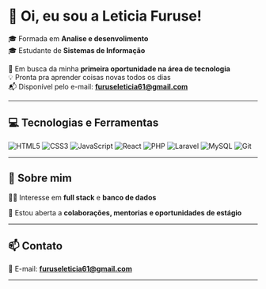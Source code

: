 # 👋 Oi, eu sou a Leticia Furuse!

🎓 Formada em **Analise e desenvolimento**  
🎓 Estudante de **Sistemas de Informação**  

🚀 Em busca da minha **primeira oportunidade na área de tecnologia**  
💡 Pronta pra aprender coisas novas todos os dias  
📬 Disponível pelo e-mail: **furuseleticia61@gmail.com**

---

## 💻 Tecnologias e Ferramentas

![HTML5](https://img.shields.io/badge/-HTML5-E34F26?style=for-the-badge&logo=html5&logoColor=ffffff)
![CSS3](https://img.shields.io/badge/-CSS3-1572B6?style=for-the-badge&logo=css3&logoColor=ffffff)
![JavaScript](https://img.shields.io/badge/-JavaScript-F7DF1E?style=for-the-badge&logo=javascript&logoColor=000000)
![React](https://img.shields.io/badge/-React-61DAFB?style=for-the-badge&logo=react&logoColor=000000)
![PHP](https://img.shields.io/badge/-PHP-777BB4?style=for-the-badge&logo=php&logoColor=ffffff)
![Laravel](https://img.shields.io/badge/-Laravel-F55247?style=for-the-badge&logo=laravel&logoColor=ffffff)
![MySQL](https://img.shields.io/badge/-MySQL-00758F?style=for-the-badge&logo=mysql&logoColor=ffffff)
![Git](https://img.shields.io/badge/-Git-F05032?style=for-the-badge&logo=git&logoColor=ffffff)

---

## 📌 Sobre mim

👩‍💻 Interesse em **full stack** e **banco de dados** 

🤝 Estou aberta a **colaborações, mentorias e oportunidades de estágio**

---

## 📫 Contato

📧 E-mail: **furuseleticia61@gmail.com**

---

<!---
LeticiaFuruse/LeticiaFuruse is a ✨ special ✨ repository because its `README.md` (this file) appears on your GitHub profile.
You can click the Preview link to take a look at your changes.
--->
